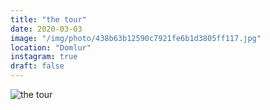 ```yaml
---
title: "the tour"
date: 2020-03-03
image: "/img/photo/438b63b12590c7921fe6b1d3805ff117.jpg"
location: "Domlur"
instagram: true
draft: false
---
```


![the tour](/img/photo/438b63b12590c7921fe6b1d3805ff117.jpg)
